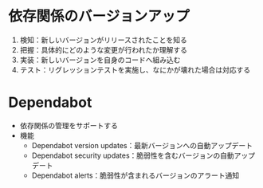 # 依存関係のバージョンアップ
1. 検知：新しいバージョンがリリースされたことを知る
2. 把握：具体的にどのような変更が行われたか理解する
3. 実装：新しいバージョンを自身のコードへ組み込む
4. テスト：リグレッションテストを実施し、なにかが壊れた場合は対応する

# Dependabot
- 依存関係の管理をサポートする
- 機能
  - Dependabot version updates：最新バージョンへの自動アップデート
  - Dependabot security updates：脆弱性を含むバージョンの自動アップデート
  - Dependabot alerts：脆弱性が含まれるバージョンのアラート通知
